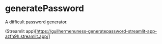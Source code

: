 # generatePassword
A difficult password generator.

(Streamlit app)[https://guilhermenuness-generatepassword-streamlit-app-azfh9h.streamlit.app/]
